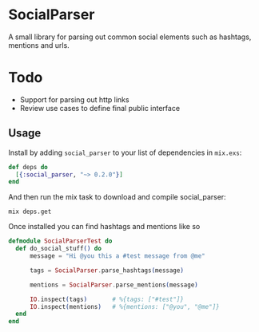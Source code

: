 # SocialParser

A small library for parsing out common social elements such as hashtags, mentions and urls.

# Todo

* Support for parsing out http links
* Review use cases to define final public interface

## Usage

Install by adding `social_parser` to your list of dependencies in `mix.exs`:

  ```elixir
  def deps do
    [{:social_parser, "~> 0.2.0"}]
  end
  ```

And then run the mix task to download and compile social_parser:

  ```shell
  mix deps.get
  ```

Once installed you can find hashtags and mentions like so
  
  ```elixir
  defmodule SocialParserTest do
    def do_social_stuff() do
        message = "Hi @you this a #test message from @me"

        tags = SocialParser.parse_hashtags(message)

        mentions = SocialParser.parse_mentions(message)

        IO.inspect(tags)       # %{tags: ["#test"]}
        IO.inspect(mentions)   # %{mentions: ["@you", "@me"]}
    end
  end
  ```
